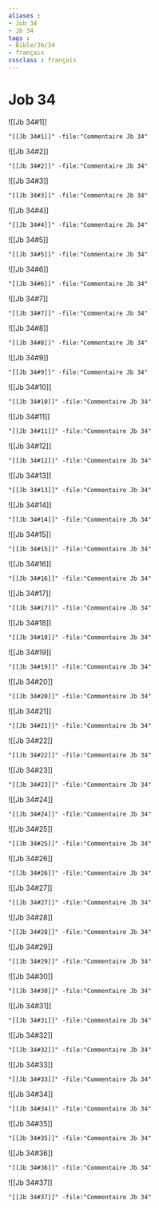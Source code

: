 ```yaml
---
aliases : 
- Job 34
- Jb 34
tags : 
- Bible/Jb/34
- français
cssclass : français
---
```


# Job 34

![[Jb 34#1]]

```query
"[[Jb 34#1]]" -file:"Commentaire Jb 34"
```

![[Jb 34#2]]

```query
"[[Jb 34#2]]" -file:"Commentaire Jb 34"
```

![[Jb 34#3]]

```query
"[[Jb 34#3]]" -file:"Commentaire Jb 34"
```

![[Jb 34#4]]

```query
"[[Jb 34#4]]" -file:"Commentaire Jb 34"
```

![[Jb 34#5]]

```query
"[[Jb 34#5]]" -file:"Commentaire Jb 34"
```

![[Jb 34#6]]

```query
"[[Jb 34#6]]" -file:"Commentaire Jb 34"
```

![[Jb 34#7]]

```query
"[[Jb 34#7]]" -file:"Commentaire Jb 34"
```

![[Jb 34#8]]

```query
"[[Jb 34#8]]" -file:"Commentaire Jb 34"
```

![[Jb 34#9]]

```query
"[[Jb 34#9]]" -file:"Commentaire Jb 34"
```

![[Jb 34#10]]

```query
"[[Jb 34#10]]" -file:"Commentaire Jb 34"
```

![[Jb 34#11]]

```query
"[[Jb 34#11]]" -file:"Commentaire Jb 34"
```

![[Jb 34#12]]

```query
"[[Jb 34#12]]" -file:"Commentaire Jb 34"
```

![[Jb 34#13]]

```query
"[[Jb 34#13]]" -file:"Commentaire Jb 34"
```

![[Jb 34#14]]

```query
"[[Jb 34#14]]" -file:"Commentaire Jb 34"
```

![[Jb 34#15]]

```query
"[[Jb 34#15]]" -file:"Commentaire Jb 34"
```

![[Jb 34#16]]

```query
"[[Jb 34#16]]" -file:"Commentaire Jb 34"
```

![[Jb 34#17]]

```query
"[[Jb 34#17]]" -file:"Commentaire Jb 34"
```

![[Jb 34#18]]

```query
"[[Jb 34#18]]" -file:"Commentaire Jb 34"
```

![[Jb 34#19]]

```query
"[[Jb 34#19]]" -file:"Commentaire Jb 34"
```

![[Jb 34#20]]

```query
"[[Jb 34#20]]" -file:"Commentaire Jb 34"
```

![[Jb 34#21]]

```query
"[[Jb 34#21]]" -file:"Commentaire Jb 34"
```

![[Jb 34#22]]

```query
"[[Jb 34#22]]" -file:"Commentaire Jb 34"
```

![[Jb 34#23]]

```query
"[[Jb 34#23]]" -file:"Commentaire Jb 34"
```

![[Jb 34#24]]

```query
"[[Jb 34#24]]" -file:"Commentaire Jb 34"
```

![[Jb 34#25]]

```query
"[[Jb 34#25]]" -file:"Commentaire Jb 34"
```

![[Jb 34#26]]

```query
"[[Jb 34#26]]" -file:"Commentaire Jb 34"
```

![[Jb 34#27]]

```query
"[[Jb 34#27]]" -file:"Commentaire Jb 34"
```

![[Jb 34#28]]

```query
"[[Jb 34#28]]" -file:"Commentaire Jb 34"
```

![[Jb 34#29]]

```query
"[[Jb 34#29]]" -file:"Commentaire Jb 34"
```

![[Jb 34#30]]

```query
"[[Jb 34#30]]" -file:"Commentaire Jb 34"
```

![[Jb 34#31]]

```query
"[[Jb 34#31]]" -file:"Commentaire Jb 34"
```

![[Jb 34#32]]

```query
"[[Jb 34#32]]" -file:"Commentaire Jb 34"
```

![[Jb 34#33]]

```query
"[[Jb 34#33]]" -file:"Commentaire Jb 34"
```

![[Jb 34#34]]

```query
"[[Jb 34#34]]" -file:"Commentaire Jb 34"
```

![[Jb 34#35]]

```query
"[[Jb 34#35]]" -file:"Commentaire Jb 34"
```

![[Jb 34#36]]

```query
"[[Jb 34#36]]" -file:"Commentaire Jb 34"
```

![[Jb 34#37]]

```query
"[[Jb 34#37]]" -file:"Commentaire Jb 34"
```

